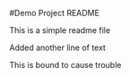 #Demo Project README

This is a simple readme file

Added another line of text

This is bound to cause trouble
